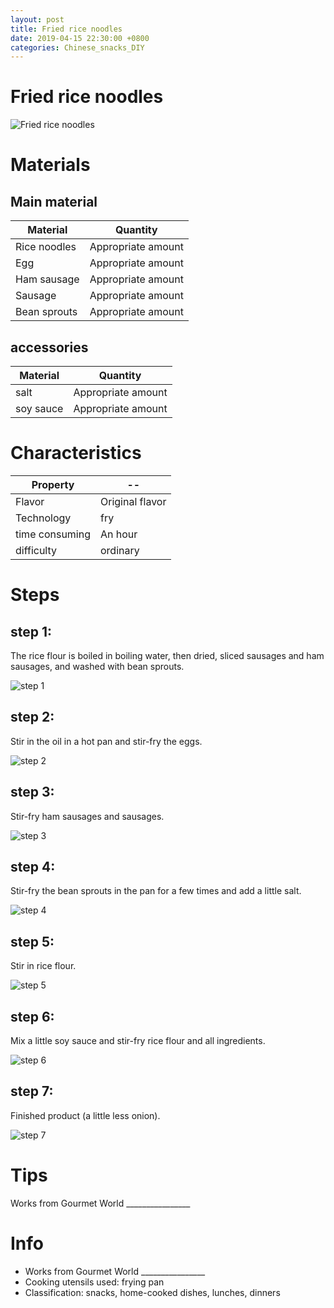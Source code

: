 ```yaml
---
layout: post
title: Fried rice noodles
date: 2019-04-15 22:30:00 +0800
categories: Chinese_snacks_DIY
---
```


# Fried rice noodles

![Fried rice noodles]({{site.baseurl}}/img/403548/403548.jpg)

# Materials


## Main material

Material|Quantity
--|--
Rice noodles|Appropriate amount
Egg|Appropriate amount
Ham sausage|Appropriate amount
Sausage|Appropriate amount
Bean sprouts|Appropriate amount

## accessories

Material|Quantity
--|--
salt|Appropriate amount
soy sauce|Appropriate amount

# Characteristics

Property|--
--|--
Flavor|Original flavor
Technology|fry
time consuming|An hour
difficulty|ordinary

# Steps

## step 1:

The rice flour is boiled in boiling water, then dried, sliced sausages and ham sausages, and washed with bean sprouts.

![step 1]({{site.baseurl}}/img/403548/1.jpg)

## step 2:

Stir in the oil in a hot pan and stir-fry the eggs.

![step 2]({{site.baseurl}}/img/403548/2.jpg)

## step 3:

Stir-fry ham sausages and sausages.

![step 3]({{site.baseurl}}/img/403548/3.jpg)

## step 4:

Stir-fry the bean sprouts in the pan for a few times and add a little salt.

![step 4]({{site.baseurl}}/img/403548/4.jpg)

## step 5:

Stir in rice flour.

![step 5]({{site.baseurl}}/img/403548/5.jpg)

## step 6:

Mix a little soy sauce and stir-fry rice flour and all ingredients.

![step 6]({{site.baseurl}}/img/403548/6.jpg)

## step 7:

Finished product (a little less onion).

![step 7]({{site.baseurl}}/img/403548/7.jpg)

# Tips

Works from Gourmet World ________________

# Info

- Works from Gourmet World ________________
- Cooking utensils used: frying pan
- Classification: snacks, home-cooked dishes, lunches, dinners